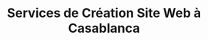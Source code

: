 ---
title: "Services de Création Site Web à Casablanca"
description: "Découvrez nos services professionnels de création de sites web à Casablanca. Sites vitrines, e-commerce et solutions sur mesure pour votre entreprise."
lastModified: "2024-03-15"
seo:
  title: "Services Création Site Web Casablanca | CreationSiteWebPro"
  description: "Agence experte en création de sites web à Casablanca. Sites responsive, e-commerce et solutions digitales personnalisées pour votre entreprise."
  keywords:
    - "création site web Casablanca"
    - "services web Casablanca"
    - "agence web Casa"
hero:
  title: "Création de Sites Web Professionnels à Casablanca"
  description: "Des solutions web sur mesure pour votre entreprise"
  image:
    src: "/images/hero-services.jpg"
    alt: "Services création site web Casablanca"
---